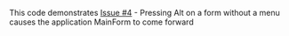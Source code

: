 This code demonstrates [Issue #4](https://github.com/JackTrapper/DelphiBugs/issues/4) - Pressing Alt on a form without a menu causes the application MainForm to come forward